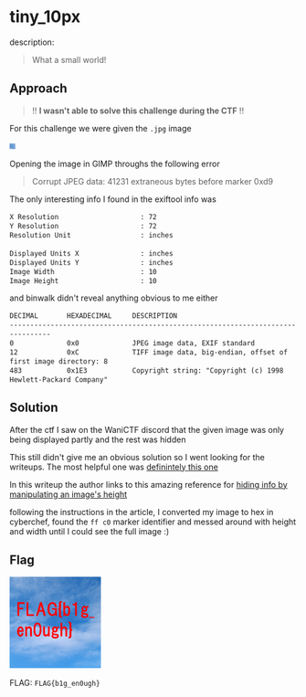 # tiny_10px

description:

> What a small world!

## Approach

> !! **I wasn't able to solve this challenge during the CTF** !!

For this challenge we were given the `.jpg` image

![](./chal_tiny_10px.jpg)

Opening the image in GIMP throughs the following error

> Corrupt JPEG data: 41231 extraneous bytes before marker 0xd9

The only interesting info I found in the exiftool info was

```
X Resolution                    : 72
Y Resolution                    : 72
Resolution Unit                 : inches

Displayed Units X               : inches
Displayed Units Y               : inches
Image Width                     : 10
Image Height                    : 10
```

and binwalk didn't reveal anything obvious to me either

```
DECIMAL       HEXADECIMAL     DESCRIPTION
--------------------------------------------------------------------------------
0             0x0             JPEG image data, EXIF standard
12            0xC             TIFF image data, big-endian, offset of first image directory: 8
483           0x1E3           Copyright string: "Copyright (c) 1998 Hewlett-Packard Company"
```

## Solution

After the ctf I saw on the WaniCTF discord that the given image was only being displayed partly and the rest was hidden

This still didn't give me an obvious solution so I went looking for the writeups. The most helpful one was [definintely this one](https://warlocksmurf.github.io/posts/wanictf2024/)

In this writeup the author links to this amazing reference for [hiding info by manipulating an image's height](https://cyberhacktics.com/hiding-information-by-changing-an-images-height/)

following the instructions in the article, I converted my image to hex in cyberchef, found the `ff c0` marker identifier and messed around with height and width until I could see the full image :)

## Flag

![](./solved_tiny_10px.jpg)

FLAG: `FLAG{b1g_en0ugh}`
